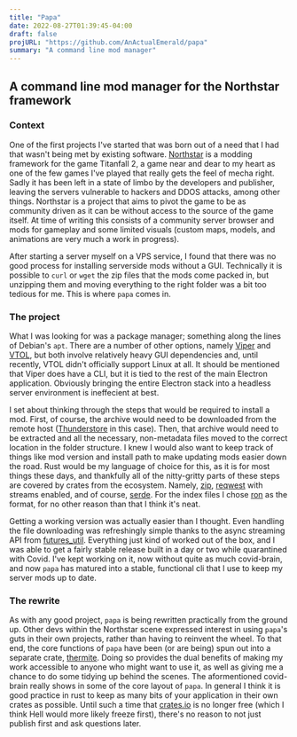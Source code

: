 ```yaml
---
title: "Papa"
date: 2022-08-27T01:39:45-04:00
draft: false
projURL: "https://github.com/AnActualEmerald/papa"
summary: "A command line mod manager"
---
```


## A command line mod manager for the Northstar framework

### Context
One of the first projects I've started that was born out of a need that I had that 
wasn't being met by existing software. [Northstar](https://northstar.tf/) is a modding framework for the 
game Titanfall 2, a game near and dear to my heart as one of the few games I've
played that really gets the feel of mecha right. Sadly it has been left in a state of 
limbo by the developers and publisher, leaving the servers vulnerable to hackers and DDOS attacks,
among other things. Northstar is a project that aims to pivot the game to be as community driven as it can be
without access to the source of the game itself. At time of writing this consists of a community server browser
and mods for gameplay and some limited visuals (custom maps, models, and animations are very much a work in progress).  

After starting a server myself on a VPS service, I found that there was no good process for installing serverside mods without
a GUI. Technically it is possible to `curl` or `wget` the zip files that the mods come packed in, but unzipping them and moving
everything to the right folder was a bit too tedious for me. This is where `papa` comes in.


### The project
What I was looking for was a package manager; something along the lines of Debian's `apt`. There are a number of other options, namely [Viper](https://github.com/0neGal/viper) and [VTOL](https://github.com/BigSpice/VTOL),
but both involve relatively heavy GUI dependencies and, until recently, VTOL didn't officially support Linux at all. It should be mentioned that Viper does have a CLI, but it is tied to the rest of the
main Electron application. Obviously bringing the entire Electron stack into a headless server environment is ineffecient at best.

I set about thinking through the steps that would be required to install a mod. First, of course, the archive would need to be downloaded from the remote host ([Thunderstore](https://northstar.thunderstore.io) in this case).
Then, that archive would need to be extracted and all the necessary, non-metadata files moved to the correct location in the folder structure. I knew I would also want to keep track of things like
mod version and install path to make updating mods easier down the road. Rust would be my language of choice for this, as it is for most things these days, and thankfully all of the nitty-gritty
parts of these steps are covered by crates from the ecosystem. Namely, [zip](https://crates.io/crates/zip), [reqwest](https://crates.io/crates/reqwest) with streams enabled, and of course, [serde](https://crates.io/crates/serde).
For the index files I chose [ron](https://crates.io/crates/ron) as the format, for no other reason than that I think it's neat.

Getting a working version was actually easier than I thought. Even handling the file downloading was refreshingly simple thanks to the async streaming API from [futures_util](https://crates.io/crates/futures-util). Everything
just kind of worked out of the box, and I was able to get a fairly stable release built in a day or two while quarantined with Covid. 
I've kept working on it, now without quite as much covid-brain, and now `papa` has matured into a stable, functional cli that I use to keep my server mods up to date. 

### The rewrite
As with any good project, `papa` is being rewritten practically from the ground up. Other devs within the Northstar scene expressed interest in using `papa`'s guts in their own projects,
rather than having to reinvent the wheel. To that end, the core functions of `papa` have been (or are being) spun out into a separate crate, [thermite](https://gitea.greenboi.me/Emerald/thermite).
Doing so provides the dual benefits of making my work accessible to anyone who might want to use it, as well as giving me a chance to do some tidying up behind the scenes. The aformentioned covid-brain
really shows in some of the core layout of `papa`. In general I think it is good practice in rust to keep as many bits of your application in their own crates as possible. Until such a time that [crates.io](https://crates.io) is no longer free (which I 
think Hell would more likely freeze first), there's no reason to not just publish first and ask questions later. 


